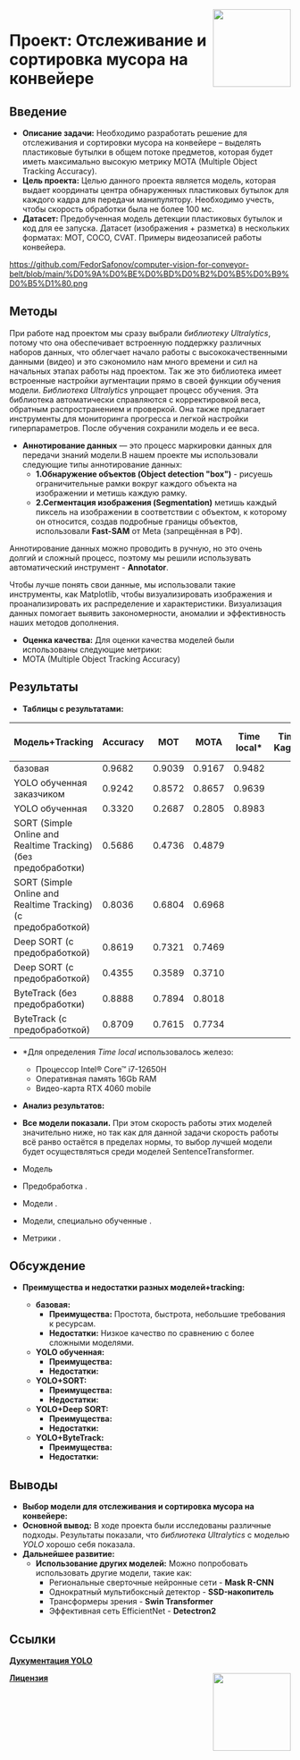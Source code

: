 <div>
<img src='https://my.onlinechiro.com/0023379/storage/app/media/512x512bb.png' align="right" height="139" />
</div>

# Проект: Отслеживание и сортировка мусора на конвейере

## Введение

* **Описание задачи:**  Необходимо разработать решение для отслеживания и сортировки мусора на конвейере – выделять пластиковые бутылки в общем потоке предметов, которая будет иметь максимально высокую метрику MOTA (Multiple Object Tracking Accuracy).
* **Цель проекта:**  Целью данного проекта является модель, которая выдает координаты центра обнаруженных пластиковых бутылок для каждого кадра для передачи манипулятору. Необходимо учесть, чтобы скорость обработки была не более 100 мс.
* **Датасет:** Предобученная модель детекции пластиковых бутылок и код для ее запуска. Датасет (изображения + разметка) в нескольких форматах: MOT, COCO, CVAT. Примеры видеозаписей работы конвейера.
  
https://github.com/FedorSafonov/computer-vision-for-conveyor-belt/blob/main/%D0%9A%D0%BE%D0%BD%D0%B2%D0%B5%D0%B9%D0%B5%D1%80.png

## Методы
 При работе над проектом мы сразу выбрали *библиотеку Ultralytics*, потому что она обеспечивает встроенную поддержку различных наборов данных, что облегчает начало работы с высококачественными данными (видео) и это сэкономило нам много времени и сил на начальных этапах работы над проектом. Так же это библиотека имеет встроенные настройки аугментации прямо в своей функции обучения модели. *Библиотека Ultralytics* упрощает процесс обучения. Эта библиотека автоматически справляются с корректировкой веса, обратным распространением и проверкой. Она также предлагает инструменты для мониторинга прогресса и легкой настройки гиперпараметров. После обучения сохранили модель и ее веса.

 * **Аннотирование данных** — это процесс маркировки данных для передачи знаний модели.В нашем проекте мы использовали следующие типы аннотирование данных:
     * **1.Обнаружение объектов (Object detection "box")** - рисуешь ограничительные рамки вокруг каждого объекта на изображении и метишь каждую рамку.
     * **2.Сегментация изображения (Segmentation)** метишь каждый пиксель на изображении в соответствии с объектом, к которому он относится, создав подробные границы объектов, использовали **Fast-SAM** от Meta (запрещённая в РФ).
 
Аннотирование данных можно проводить в ручную, но это очень долгий и сложный процесс, поэтому мы решили использувать автоматический инструмент - **Annotator**.

Чтобы лучше понять свои данные, мы использовали такие инструменты, как Matplotlib, чтобы визуализировать изображения и проанализировать их распределение и характеристики. Визуализация данных помогает выявить закономерности, аномалии и эффективность наших методов дополнения. 

* **Оценка качества:**  Для оценки качества моделей были использованы следующие метрики:
* MOTA (Multiple Object Tracking Accuracy)

## Результаты

* **Таблицы с результатами:**

| Модель+Tracking                      | Accuracy | MOT  | MOTA |Time local*|Time Kaggle|Time Google Colab|
|-----------------------------|------------|-----------|-----------|-------------|-----|------|
| базовая  | 0.9682     | 0.9039    | 0.9167    | 0.9482      |
| YOLO обученная заказчиком | 0.9242     | 0.8572    | 0.8657    | 0.9639     |
| YOLO обученная     | 0.3320     | 0.2687    | 0.2805    | 0.8983     |
| SORT (Simple Online and Realtime Tracking) (без предобработки)          | 0.5686     | 0.4736    | 0.4879    |         |
| SORT (Simple Online and Realtime Tracking) (с предобработкой)          | 0.8036     | 0.6804    | 0.6968    |         |
| Deep SORT (с предобработкой)               | 0.8619     | 0.7321    | 0.7469    |         |
| Deep SORT (с предобработкой)              | 0.4355     | 0.3589    | 0.3710    |        |
| ByteTrack (без предобработки)                   | 0.8888     | 0.7894    | 0.8018    |        |
| ByteTrack (с предобработкой)                   | 0.8709     | 0.7615    | 0.7734    |        |

* *Для определения *Time local* использовалось железо:
    * Процессор Intel® Core™ i7-12650H
    * Оперативная память 16Gb RAM
    * Видео-карта RTX 4060 mobile

* **Анализ результатов:**

* **Все модели показали.** При этом скорость работы этих моделей значительно ниже, но так как для данной задачи скорость работы всё ранво остаётся в пределах нормы, то выбор лучшей модели будет осуществляться среди моделей SentenceTransformer.
* Модель 
* Предобработка .
* Модели .
* Модели, специально обученные .
* Метрики .

## Обсуждение

* **Преимущества и недостатки разных моделей+tracking:**

  * **базовая:**
      * **Преимущества:**  Простота,  быстрота,  небольшие требования к ресурсам.
      * **Недостатки:**  Низкое качество по сравнению с более сложными моделями.
  * **YOLO обученная:**
      * **Преимущества:**  
      * **Недостатки:**   
  * **YOLO+SORT:**
      * **Преимущества:**   
      * **Недостатки:**  
  * **YOLO+Deep SORT:**
      * **Преимущества:**  
      * **Недостатки:**  
  * **YOLO+ByteTrack:**
      * **Преимущества:**  
      * **Недостатки:**  

  
## Выводы

* **Выбор модели для отслеживания и сортировка мусора на конвейере:**  
* **Основной вывод:**  В ходе проекта были исследованы различные подходы.  Результаты показали,  что *библиотека Ultralytics* с моделью *YOLO* хорошо себя показала.
* **Дальнейшее развитие:**  
   * **Использование других моделей:**  Можно попробовать использовать другие модели,  такие как:
       * Региональные сверточные нейронные сети - **Mask R-CNN**
       * Однократный мультибоксный детектор - **SSD-накопитель**
       * Трансформеры зрения - **Swin Transformer**
       * Эффективная сеть EfficientNet  - **Detectron2**
  
     
## Ссылки
[**Дукументация YOLO**](https://docs.ultralytics.com)
<div>
<img src='https://lipfarm.ru/upload/iblock/370/3zapmnl9nk76cg49m40tiih6euzbamsk.jpg' align="right" height="139" />
</div>

[**Лицензия**](https://github.com/FedorSafonov/computer-vision-for-conveyor-belt/blob/main/LICENSE)
